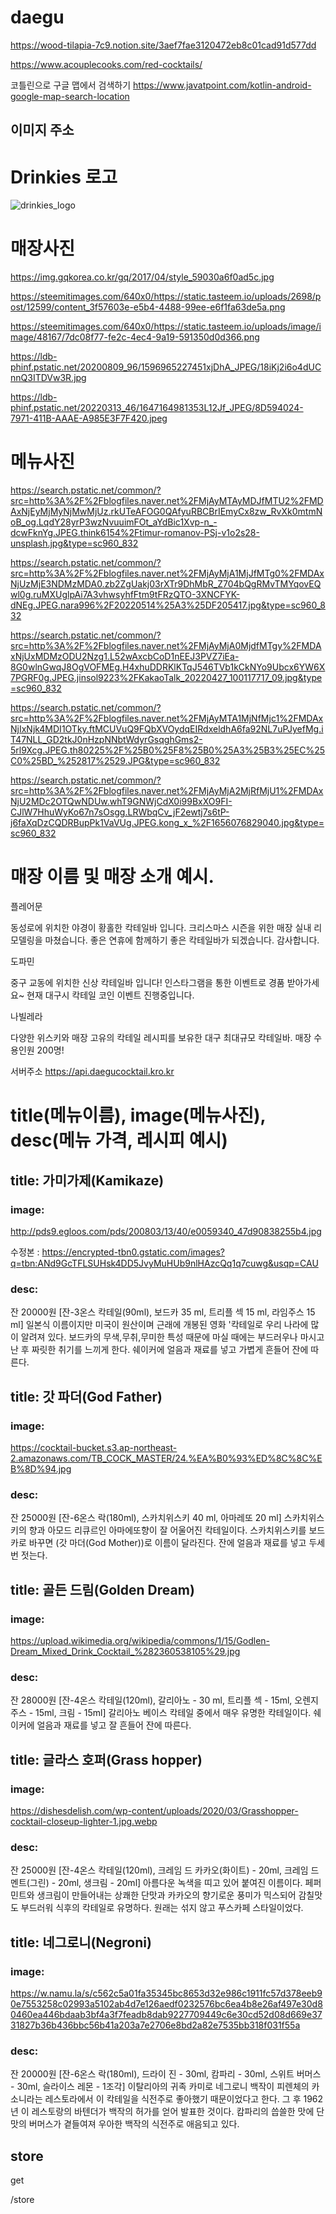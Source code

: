 # daegu

https://wood-tilapia-7c9.notion.site/3aef7fae3120472eb8c01cad91d577dd


https://www.acouplecooks.com/red-cocktails/



코틀린으로 구글 맵에서 검색하기
https://www.javatpoint.com/kotlin-android-google-map-search-location

## 이미지 주소

# Drinkies 로고
![drinkies_logo](https://user-images.githubusercontent.com/33747618/205372667-6e80be5f-abc7-43a2-b8ad-04ce7a6b8dfc.PNG)


# 매장사진
https://img.gqkorea.co.kr/gq/2017/04/style_59030a6f0ad5c.jpg

https://steemitimages.com/640x0/https://static.tasteem.io/uploads/2698/post/12599/content_3f57603e-e5b4-4488-99ee-e6f1fa63de5a.png

https://steemitimages.com/640x0/https://static.tasteem.io/uploads/image/image/48167/7dc08f77-fe2c-4ec4-9a19-591350d0d366.png

https://ldb-phinf.pstatic.net/20200809_96/1596965227451xjDhA_JPEG/18iKj2i6o4dUCnnQ3ITDVw3R.jpg

https://ldb-phinf.pstatic.net/20220313_46/1647164981353L12Jf_JPEG/8D594024-7971-411B-AAAE-A985E3F7F420.jpeg

# 메뉴사진 
https://search.pstatic.net/common/?src=http%3A%2F%2Fblogfiles.naver.net%2FMjAyMTAyMDJfMTU2%2FMDAxNjEyMjMyNjMwMjUz.rkUTeAFOG0QAfyuRBCBrIEmyCx8zw_RvXk0mtmNoB_og.LqdY28yrP3wzNvuuimFOt_aYdBic1Xvp-n_-dcwFknYg.JPEG.think6154%2Ftimur-romanov-PSj-v1o2s28-unsplash.jpg&type=sc960_832

https://search.pstatic.net/common/?src=http%3A%2F%2Fblogfiles.naver.net%2FMjAyMjA1MjJfMTg0%2FMDAxNjUzMjE3NDMzMDA0.zb2ZgUakj03rXTr9DhMbR_Z704bQgRMvTMYqovEQwl0g.ruMXUglpAi7A3vhwsyhfFtm9tFRzQTO-3XNCFYK-dNEg.JPEG.nara996%2F20220514%25A3%25DF205417.jpg&type=sc960_832

https://search.pstatic.net/common/?src=http%3A%2F%2Fblogfiles.naver.net%2FMjAyMjA0MjdfMTgy%2FMDAxNjUxMDMzODU2Nzg1.L52wAxcbCoD1nEEJ3PVZ7iEa-8G0wlnGwqJ8OgVOFMEg.H4xhuDDRKlKTqJ546TVb1kCkNYo9Ubcx6YW6X7PGRF0g.JPEG.jinsol9223%2FKakaoTalk_20220427_100117717_09.jpg&type=sc960_832

https://search.pstatic.net/common/?src=http%3A%2F%2Fblogfiles.naver.net%2FMjAyMTA1MjNfMjc1%2FMDAxNjIxNjk4MDI1OTky.ftMCUVuQ9FQbXVOydqEIRdxeldhA6fa92NL7uPJyefMg.iT47NLL_GD2tkJ0nHzpNNbtWdyrGsqghGms2-5rl9Xcg.JPEG.th80225%2F%25B0%25F8%25B0%25A3%25B3%25EC%25C0%25BD_%252817%2529.JPG&type=sc960_832

https://search.pstatic.net/common/?src=http%3A%2F%2Fblogfiles.naver.net%2FMjAyMjA2MjRfMjU1%2FMDAxNjU2MDc2OTQwNDUw.whT9GNWjCdX0i99BxXO9FI-CJlW7HhuWyKo67n7sOsgg.LRWbqCv_jF2ewtj7s6tP-j6faXqDzCQDRBupPk1VaVUg.JPEG.kong_x_%2F1656076829040.jpg&type=sc960_832

# 매장 이름 및 매장 소개 예시.

플레어문

동성로에 위치한 야경이 황홀한 칵테일바 입니다. 크리스마스 시즌을 위한 매장 실내 리모델링을 마쳤습니다. 좋은 연휴에 함께하기 좋은 칵테일바가 되겠습니다. 감사합니다.

도파민

중구 교동에 위치한 신상 칵테일바 입니다! 인스타그램을 통한 이벤트로 경품 받아가세요~ 현재 대구시 칵테일 코인 이벤트 진행중입니다.

나빌레라

다양한 위스키와 매장 고유의 칵테일 레시피를 보유한 대구 최대규모 칵테일바. 매장 수용인원 200명!


서버주소 https://api.daegucocktail.kro.kr


# title(메뉴이름), image(메뉴사진), desc(메뉴 가격, 레시피 예시)


## title: 가미가제(Kamikaze)

### image: 
http://pds9.egloos.com/pds/200803/13/40/e0059340_47d90838255b4.jpg

수정본 : https://encrypted-tbn0.gstatic.com/images?q=tbn:ANd9GcTFLSUHsk4DD5JvyMuHUb9nlHAzcQq1q7cuwg&usqp=CAU

### desc: 
잔 20000원
[잔-3온스 칵테일(90ml), 보드카 35 ml, 트리플 섹 15 ml, 라임주스 15 ml]
일본식 이름이지만 미국이 원산이며 근래에 개봉된 영화 '칵테일로 우리 나라에 많이 알려져 있다. 보드카의 무색,무취,무미한 특성 때문에 마실 때에는 부드러우나 마시고 난 후 짜릿한 취기를 느끼게 한다. 쉐이커에 얼음과 재료를 넣고 가볍게 흔들어 잔에 따른다.


## title: 갓 파더(God Father)

### image: 
https://cocktail-bucket.s3.ap-northeast-2.amazonaws.com/TB_COCK_MASTER/24.%EA%B0%93%ED%8C%8C%EB%8D%94.jpg
### desc: 
잔 25000원
[잔-6온스 락(180ml), 스카치위스키 40 ml, 아마레또 20 ml] 
스카치위스키의 향과 아모드 리큐르인 아마에또향이 잘 어울어진 칵테일이다. 스카치위스키를 보드카로 바꾸면 (갓 마더(God Mother))로 이름이 달라진다. 잔에 얼음과 재료를 넣고 두세번 젓는다.


## title: 골든 드림(Golden Dream)

### image: 
https://upload.wikimedia.org/wikipedia/commons/1/15/Godlen-Dream_Mixed_Drink_Cocktail_%282360538105%29.jpg
### desc: 
잔 28000원
[잔-4온스 칵테일(120ml), 갈리아노 - 30 ml, 트리플 섹 - 15ml, 오렌지주스 - 15ml, 크림 - 15ml] 
갈리아노 베이스 칵테일 중에서 매우 유명한 칵테일이다. 쉐이커에 얼음과 재료를 넣고 잘 흔들어 잔에 따른다.


## title: 글라스 호퍼(Grass hopper)

### image:
https://dishesdelish.com/wp-content/uploads/2020/03/Grasshopper-cocktail-closeup-lighter-1.jpg.webp
### desc: 
잔 25000원
[잔-4온스 칵테일(120ml), 크레임 드 카카오(화이트) - 20ml, 크레임 드 멘트(그린) - 20ml, 생크림 - 20ml] 
아름다운 녹색을 띠고 있어 붙여진 이름이다. 페퍼민트와 생크림이 만들어내는 상쾌한 단맛과 카카오의 향기로운 풍미가 믹스되어 감칠맛도 부드러워 식후의 칵테일로 유명하다. 원래는 섞지 않고 푸스카페 스타일이었다.



## title: 네그로니(Negroni)

### image:
https://w.namu.la/s/c562c5a01fa35345bc8653d32e986c1911fc57d378eeb90e7553258c02993a5102ab4d7e126aedf0232576bc6ea4b8e26af497e30d80460ea446bdaab3bf4a3f7feadb8dab9227709449c6e30cd52d08d669e3731827b36b436bbc56b41a203a7e2706e8bd2a82e7535bb318f031f55a
### desc: 
잔 20000원
[잔-6온스 락(180ml), 드라이 진 - 30ml, 캄파리 - 30ml, 스위트 버머스 - 30ml, 슬라이스 레몬 - 1조각]
이탈리아의 귀족 카미로 네그로니 백작이 피렌체의 카소니라는 레스토라에서 이 칵테일을 식전주로 좋아했기 때문이었다고 한다. 그 후 1962년 이 레스토랑의 바텐더가 백작의 허가를 얻어 발표한 것이다. 캄파리의 씁쓸한 맛에 단맛의 버머스가 곁들여져 우아한 백작의 식전주로 애음되고 있다.


## store

get

/store

